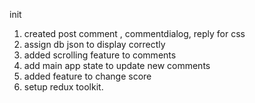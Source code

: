<!-- commit log -->

init

1. created post comment , commentdialog, reply for css
2. assign db json to display correctly
3. added scrolling feature to comments
4. add main app state to update new comments
5. added feature to change score
6. setup redux toolkit.
